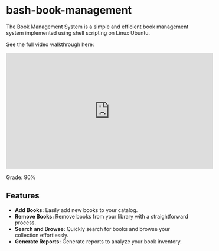 # bash-book-management

The Book Management System is a simple and efficient book management system implemented using shell scripting on Linux Ubuntu.

See the full video walkthrough here: 
<iframe width="560" height="315" src="https://www.youtube.com/embed/3ooR5srM5H8?si=dGuNvh69uy6TqRjl" title="YouTube video player" frameborder="0" allow="accelerometer; autoplay; clipboard-write; encrypted-media; gyroscope; picture-in-picture; web-share" allowfullscreen></iframe>

Grade: 90%

## Features

- **Add Books:** Easily add new books to your catalog.
- **Remove Books:** Remove books from your library with a straightforward process.
- **Search and Browse:** Quickly search for books and browse your collection effortlessly.
- **Generate Reports:** Generate reports to analyze your book inventory.
